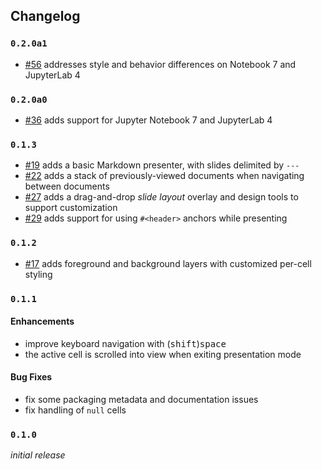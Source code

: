 ## Changelog

### `0.2.0a1`

- [#56] addresses style and behavior differences on Notebook 7 and JupyterLab 4

[#56]: https://github.com/deathbeds/jupyterlab-deck/issues/56

### `0.2.0a0`

- [#36] adds support for Jupyter Notebook 7 and JupyterLab 4

[#36]: https://github.com/deathbeds/jupyterlab-deck/issues/36

### `0.1.3`

- [#19] adds a basic Markdown presenter, with slides delimited by `---`
- [#22] adds a stack of previously-viewed documents when navigating between documents
- [#27] adds a drag-and-drop _slide layout_ overlay and design tools to support
  customization
- [#29] adds support for using `#<header>` anchors while presenting

[#19]: https://github.com/deathbeds/jupyterlab-deck/issues/19
[#22]: https://github.com/deathbeds/jupyterlab-deck/issues/22
[#27]: https://github.com/deathbeds/jupyterlab-deck/issues/27
[#29]: https://github.com/deathbeds/jupyterlab-deck/issues/29

### `0.1.2`

- [#17] adds foreground and background layers with customized per-cell styling

[#17]: https://github.com/deathbeds/jupyterlab-deck/issues/15

### `0.1.1`

#### Enhancements

- improve keyboard navigation with (<kbd>shift</kbd>)<kbd>space</kbd>
- the active cell is scrolled into view when exiting presentation mode

#### Bug Fixes

- fix some packaging metadata and documentation issues
- fix handling of `null` cells

### `0.1.0`

_initial release_
